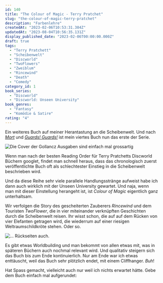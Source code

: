 ```yaml
---
id: 140
title: "The Colour of Magic - Terry Pratchet"
slug: "the-colour-of-magic-terry-pratchet"
description: "Farbenlehre"
createdAt: "2023-02-06T10:53:31.304Z"
updatedAt: "2023-08-04T10:56:35.131Z"
display_published_date: "2023-02-06T00:00:00.000Z"
draft: true
tags:
  - "Terry Pratchett"
  - "Scheibenwelt"
  - "Discworld"
  - "TwoFlowers"
  - "Zweiblum"
  - "Rincewind"
  - "Death"
  - "Comedy"
category_id: 1
book_series:
  - "Discworld"
  - "Discworld: Unseen University"
book_genres:
  - "Fantasy"
  - "Komödie & Satire"
rating: "4"
---
```


Ein weiteres Buch auf meiner Herantastung an die Scheibenwelt. Und nach [_Mort_](https://www.flore.nz/blog/guards-guards-terry-pratchett-discworld-citywatch) und [_Guards! Guards!_](https://www.flore.nz/blog/guards-guards-terry-pratchett-discworld-citywatch) ist mein viertes Buch nun das erste der Serie. 

![Die Cover der Gollancz Ausgaben sind einfach mal grossartig](https://res.cloudinary.com/dlsll9dkn/image/upload/v1675676502/photo_2023_02_06_10_41_11_0946c402af.jpg)

Wenn man nach der besten Reading Order für Terry Pratchetts Discworld Büchern googlet, findet man schnell heraus, dass das chronologisch zuerst veröffentlichte Buch oft als schlechtester Einstieg in die Scheibenwelt beschrieben wird. 

Und da diese Reihe sehr viele parallele Handlungsstränge aufweist habe ich dann auch wirklich mit der Unseen University gewartet. Und naja, wenn man mit dieser Einstellung herangeht ist, ist _Colour of Magic_ eigentlich ganz unterhaltsam. 

Wir verfolgen die Story des gescheiterten Zauberers _Rincewind_ und dem Touristen _TwoFlower_, die in vier miteinander verknüpften Geschichten durch die Scheibenwelt reisen. Ihr wisst schon, die auf auf dem Rücken von vier Elefanten getragen wird, die wiederrum auf einer riesigen Weltraumschildkröte stehen. Oder so. 


![... Rückseiten auch. ](https://res.cloudinary.com/dlsll9dkn/image/upload/v1675676502/photo_2023_02_06_10_41_09_d936c9ed1a.jpg)

Es gibt etwas Worldbuilding und man bekommt von allen etwas mit, was in späteren Büchern auch nochmal relevant wird. Und qualitativ steigern sich das Buch bis zum Ende kontinuierlich. Nur am Ende war ich etwas enttäuscht, weil das Buch sehr plötzlich endet, mit einem Cliffhanger. _Buh_!

Hat Spass gemacht, vielleicht auch nur weil ich nichts erwartet hätte. Gebe dem Buch einfach mal aufgerundet: